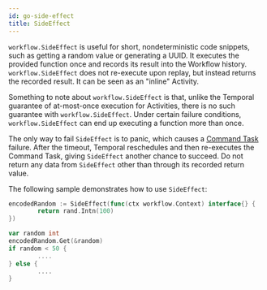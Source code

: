 ```yaml
---
id: go-side-effect
title: SideEffect
---
```


`workflow.SideEffect` is useful for short, nondeterministic code snippets, such as getting a random
value or generating a UUID.
It executes the provided function once and records its result into the Workflow history.
`workflow.SideEffect` does not re-execute upon replay, but instead returns the recorded result.
It can be seen as an "inline" Activity.

Something to note about `workflow.SideEffect` is that, unlike the Temporal guarantee of at-most-once execution for Activities, there is no such guarantee with `workflow.SideEffect`.
Under certain failure conditions, `workflow.SideEffect` can end up executing a function more than once.

The only way to fail `SideEffect` is to panic, which causes a [Command Task](docs/glossary/#command) failure.
After the timeout, Temporal reschedules and then re-executes the Command Task, giving `SideEffect` another chance to succeed.
Do not return any data from `SideEffect` other than through its recorded return value.

The following sample demonstrates how to use `SideEffect`:

```go
encodedRandom := SideEffect(func(ctx workflow.Context) interface{} {
        return rand.Intn(100)
})

var random int
encodedRandom.Get(&random)
if random < 50 {
        ....
} else {
        ....
}
```
